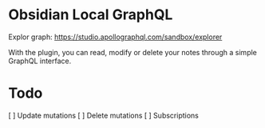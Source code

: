 # Obsidian Local GraphQL

Explor graph: https://studio.apollographql.com/sandbox/explorer

With the plugin, you can read, modify or delete your notes through a simple GraphQL interface.

# Todo

[ ] Update mutations
[ ] Delete mutations
[ ] Subscriptions


